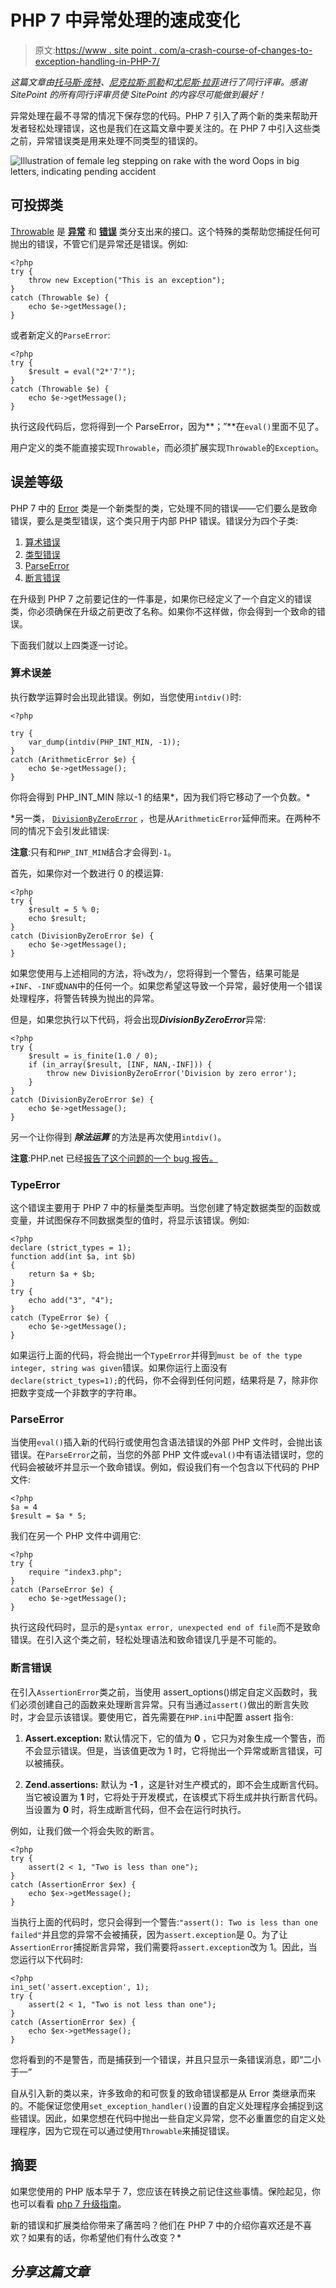 # PHP 7 中异常处理的速成变化

> 原文:[https://www . site point . com/a-crash-course-of-changes-to-exception-handling-in-PHP-7/](https://www.sitepoint.com/a-crash-course-of-changes-to-exception-handling-in-php-7/)

*这篇文章由[托马斯·庞特](https://www.sitepoint.com/author/tpunt)、[尼克拉斯·凯勒](https://github.com/kelunik)和[尤尼斯·拉菲](https://www.sitepoint.com/author/yrafie/)进行了同行评审。感谢 SitePoint 的所有同行评审员使 SitePoint 的内容尽可能做到最好！*

异常处理在最不寻常的情况下保存您的代码。PHP 7 引入了两个新的类来帮助开发者轻松处理错误，这也是我们在这篇文章中要关注的。在 PHP 7 中引入这些类之前，异常错误类是用来处理不同类型的错误的。

![Illustration of female leg stepping on rake with the word Oops in big letters, indicating pending accident](../Images/a6a0e31116c55776f8197fc214fca366.png)

## 可投掷类

[Throwable](http://php.net/manual/en/class.throwable.php) 是 **[异常](http://php.net/manual/en/class.exception.php)** 和 **[错误](http://php.net/manual/en/class.error.php)** 类分支出来的接口。这个特殊的类帮助您捕捉任何可抛出的错误，不管它们是异常还是错误。例如:

```
<?php
try {
    throw new Exception("This is an exception");
}
catch (Throwable $e) {
    echo $e->getMessage();
} 
```

或者新定义的`ParseError`:

```
<?php
try {
    $result = eval("2*'7'");
}
catch (Throwable $e) {
    echo $e->getMessage();
} 
```

执行这段代码后，您将得到一个 ParseError，因为**；”**在`eval()`里面不见了。

用户定义的类不能直接实现`Throwable`，而必须扩展实现`Throwable`的`Exception`。

## 误差等级

PHP 7 中的 [Error](http://php.net/manual/en/class.error.php) 类是一个新类型的类，它处理不同的错误——它们要么是致命错误，要么是类型错误，这个类只用于内部 PHP 错误。错误分为四个子类:

1.  [算术错误](http://php.net/manual/en/class.arithmeticerror.php)
2.  [类型错误](http://php.net/manual/en/class.typeerror.php)
3.  [ParseError](http://php.net/manual/en/class.parseerror.php)
4.  [断言错误](http://php.net/manual/en/class.assertionerror.php)

在升级到 PHP 7 之前要记住的一件事是，如果你已经定义了一个自定义的错误类，你必须确保在升级之前更改了名称。如果你不这样做，你会得到一个致命的错误。

下面我们就以上四类逐一讨论。

### 算术误差

执行数学运算时会出现此错误。例如，当您使用`intdiv()`时:

```
<?php

try {
    var_dump(intdiv(PHP_INT_MIN, -1));
}
catch (ArithmeticError $e) {
    echo $e->getMessage();
} 
```

你将会得到 PHP_INT_MIN 除以-1 的结果*，因为我们将它移动了一个负数。*

 *另一类， [`DivisionByZeroError`](http://php.net/manual/en/class.divisionbyzeroerror.php) ，也是从`ArithmeticError`延伸而来。在两种不同的情况下会引发此错误:

**注意**:只有和`PHP_INT_MIN`结合才会得到`-1`。

首先，如果你对一个数进行 0 的模运算:

```
<?php
try {
    $result = 5 % 0;
    echo $result;
}
catch (DivisionByZeroError $e) {
    echo $e->getMessage();
} 
```

如果您使用与上述相同的方法，将`%`改为`/`，您将得到一个警告，结果可能是`+INF`、`-INF`或`NAN`中的任何一个。如果您希望这导致一个异常，最好使用一个错误处理程序，将警告转换为抛出的异常。

但是，如果您执行以下代码，将会出现***DivisionByZeroError***异常:

```
<?php
try {
    $result = is_finite(1.0 / 0);
    if (in_array($result, [INF, NAN,-INF])) {
        throw new DivisionByZeroError('Division by zero error');
    }
}
catch (DivisionByZeroError $e) {
    echo $e->getMessage();
} 
```

另一个让你得到 ***除法运算*** 的方法是再次使用`intdiv()`。

**注意**:PHP.net 已经[报告了这个问题的一个 bug 报告。](https://bugs.php.net/bug.php?id=71306)

### TypeError

这个错误主要用于 PHP 7 中的标量类型声明。当您创建了特定数据类型的函数或变量，并试图保存不同数据类型的值时，将显示该错误。例如:

```
<?php
declare (strict_types = 1);
function add(int $a, int $b)
{
    return $a + $b;
}
try {
    echo add("3", "4");
}
catch (TypeError $e) {
    echo $e->getMessage();
} 
```

如果运行上面的代码，将会抛出一个`TypeError`并得到`must be of the type integer, string was given`错误。如果你运行上面没有`declare(strict_types=1);`的代码，你不会得到任何问题，结果将是 7，除非你把数字变成一个非数字的字符串。

### ParseError

当使用`eval()`插入新的代码行或使用包含语法错误的外部 PHP 文件时，会抛出该错误。在`ParseError`之前，当您的外部 PHP 文件或`eval()`中有语法错误时，您的代码会被破坏并显示一个致命错误。例如，假设我们有一个包含以下代码的 PHP 文件:

```
<?php
$a = 4
$result = $a * 5; 
```

我们在另一个 PHP 文件中调用它:

```
<?php
try {
    require "index3.php";
}
catch (ParseError $e) {
    echo $e->getMessage();
} 
```

执行这段代码时，显示的是`syntax error, unexpected end of file`而不是致命错误。在引入这个类之前，轻松处理语法和致命错误几乎是不可能的。

### 断言错误

在引入`AssertionError`类之前，当使用 assert_options()绑定自定义函数时，我们必须创建自己的函数来处理断言异常。只有当通过`assert()`做出的断言失败时，才会显示该错误。要使用它，首先需要在`PHP.ini`中配置 assert 指令:

1.  **Assert.exception:** 默认情况下，它的值为 **0** ，它只为对象生成一个警告，而不会显示错误。但是，当该值更改为 1 时，它将抛出一个异常或断言错误，可以被捕获。

2.  **Zend.assertions:** 默认为 **-1** ，这是针对生产模式的，即不会生成断言代码。当它被设置为 **1** 时，它将处于开发模式，在该模式下将生成并执行断言代码。当设置为 **0** 时，将生成断言代码，但不会在运行时执行。

例如，让我们做一个将会失败的断言。

```
<?php
try {
    assert(2 < 1, "Two is less than one");
}
catch (AssertionError $ex) {
    echo $ex->getMessage();
} 
```

当执行上面的代码时，您只会得到一个警告:`"assert(): Two is less than one failed"`并且您的异常不会被捕获，因为`assert.exception`是 0。为了让`AssertionError`捕捉断言异常，我们需要将`assert.exception`改为 1。因此，当您运行以下代码时:

```
<?php
ini_set('assert.exception', 1);
try {
    assert(2 < 1, "Two is not less than one");
}
catch (AssertionError $ex) {
    echo $ex->getMessage();
} 
```

您将看到的不是警告，而是捕获到一个错误，并且只显示一条错误消息，即“二小于一”

自从引入新的类以来，许多致命的和可恢复的致命错误都是从 Error 类继承而来的。不能保证您使用`set_exception_handler()`设置的自定义处理程序会捕捉到这些错误。因此，如果您想在代码中抛出一些自定义异常，您不必重置您的自定义处理程序，因为它现在可以通过使用`Throwable`来捕捉错误。

## 摘要

如果您使用的 PHP 版本早于 7，您应该在转换之前记住这些事情。保险起见，你也可以看看 [php 7 升级指南](http://php.net/manual/en/migration70.php)。

新的错误和扩展类给你带来了痛苦吗？他们在 PHP 7 中的介绍你喜欢还是不喜欢？如果有的话，你希望他们有什么改变？* 

## *分享这篇文章*